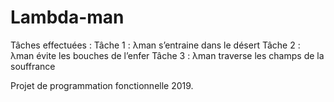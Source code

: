 # Lambda-man

Tâches effectuées : 
Tâche 1 : λman s’entraine dans le désert
Tâche 2 : λman évite les bouches de l’enfer
Tâche 3 : λman traverse les champs de la souffrance

Projet de programmation fonctionnelle 2019.

